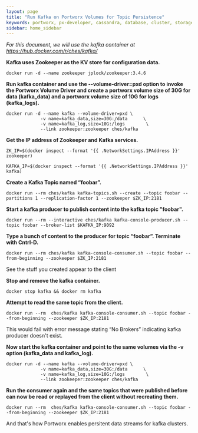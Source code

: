 ```yaml
---
layout: page
title: "Run Kafka on Portworx Volumes for Topic Persistence"
keywords: portworx, px-developer, cassandra, database, cluster, storage
sidebar: home_sidebar
---
```


*For this document, we will use the kafka container at https://hub.docker.com/r/ches/kafka/*

**Kafka uses Zookeeper as the KV store for configuration data.**

```
docker run -d --name zookeeper jplock/zookeeper:3.4.6
```

**Run kafka container and use the --volume-driver=pxd option to invoke the Portworx Volume Driver and create a portworx volume size of 30G for data (kafka_data) and a portworx volume size of 10G for logs (kafka_logs).**

```
docker run -d --name kafka --volume-driver=pxd \
             -v name=kafka_data,size=30G:/data      \
             -v name=kafka_log,size=10G:/logs        \
             --link zookeeper:zookeeper ches/kafka
```
**Get the IP address of Zookeeper and Kafka services.**

```
ZK_IP=$(docker inspect --format '{{ .NetworkSettings.IPAddress }}' zookeeper)

KAFKA_IP=$(docker inspect --format '{{ .NetworkSettings.IPAddress }}' kafka)
```

**Create a Kafka Topic named “foobar”.**

```
docker run --rm ches/kafka kafka-topics.sh --create --topic foobar --partitions 1 --replication-factor 1 --zookeeper $ZK_IP:2181
```

**Start a kafka producer to publish content into the kafka topic "foobar".**

```
docker run --rm --interactive ches/kafka kafka-console-producer.sh --topic foobar --broker-list $KAFKA_IP:9092
```
**Type a bunch of content to the producer for topic “foobar”.   Terminate with Cntrl-D.**

```
docker run --rm ches/kafka kafka-console-consumer.sh --topic foobar --from-beginning --zookeeper $ZK_IP:2181
```
See the stuff you created appear to the client

**Stop and remove the kafka container.**

```
docker stop kafka && docker rm kafka    
```

**Attempt to read the same topic from the client.**

```
docker run --rm  ches/kafka kafka-console-consumer.sh --topic foobar --from-beginning --zookeeper $ZK_IP:2181                 
```

This would fail with error message stating “No Brokers” indicating kafka producer doesn't exist.

**Now start the kafka container and point to the same volumes via the -v option (kafka_data and kafka_log).**

```
docker run -d --name kafka --volume-driver=pxd \
             -v name=kafka_data,size=30G:/data      \
             -v name=kafka_log,size=10G:/logs        \
             --link zookeeper:zookeeper ches/kafka
```
**Run the consumer again and the same topics that were published before can now be read or replayed from the client without recreating them.**

```
docker run --rm  ches/kafka kafka-console-consumer.sh --topic foobar --from-beginning --zookeeper $ZK_IP:2181
```

And that's how Portworx enables persitent data streams for kafka clusters.


